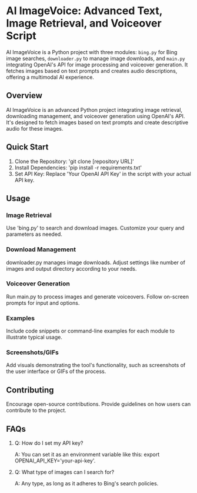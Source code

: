 # AI ImageVoice: Advanced Text, Image Retrieval, and Voiceover Script
AI ImageVoice is a Python project with three modules: `bing.py` for Bing image searches, `downloader.py` to manage image downloads, and `main.py` integrating OpenAI's API for image processing and voiceover generation. It fetches images based on text prompts and creates audio descriptions, offering a multimodal AI experience.

## Overview
AI ImageVoice is an advanced Python project integrating image retrieval, downloading management, and voiceover generation using OpenAI's API. It's designed to fetch images based on text prompts and create descriptive audio for these images.

## Quick Start
1. Clone the Repository: 'git clone [repository URL]'
2. Install Dependencies: 'pip install -r requirements.txt'
3. Set API Key: Replace 'Your OpenAI API Key' in the script with your actual API key.

## Usage

### Image Retrieval

Use 'bing.py' to search and download images. Customize your query and parameters as needed.

### Download Management
downloader.py manages image downloads. Adjust settings like number of images and output directory according to your needs.

### Voiceover Generation
Run main.py to process images and generate voiceovers. Follow on-screen prompts for input and options.

### Examples
Include code snippets or command-line examples for each module to illustrate typical usage.

### Screenshots/GIFs
Add visuals demonstrating the tool's functionality, such as screenshots of the user interface or GIFs of the process.

## Contributing
Encourage open-source contributions. Provide guidelines on how users can contribute to the project.

## FAQs
1. Q: How do I set my API key?

   A: You can set it as an environment variable like this: export OPENAI_API_KEY='your-api-key'.
2. Q: What type of images can I search for?

   A: Any type, as long as it adheres to Bing's search policies.
